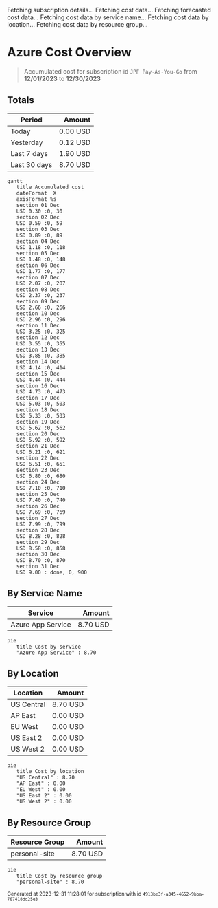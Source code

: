 Fetching subscription details...
Fetching cost data...
Fetching forecasted cost data...
Fetching cost data by service name...
Fetching cost data by location...
Fetching cost data by resource group...
# Azure Cost Overview

> Accumulated cost for subscription id `JPF Pay-As-You-Go` from **12/01/2023** to **12/30/2023**

## Totals

|Period|Amount|
|---|---:|
|Today|0.00 USD|
|Yesterday|0.12 USD|
|Last 7 days|1.90 USD|
|Last 30 days|8.70 USD|

```mermaid
gantt
   title Accumulated cost
   dateFormat  X
   axisFormat %s
   section 01 Dec
   USD 0.30 :0, 30
   section 02 Dec
   USD 0.59 :0, 59
   section 03 Dec
   USD 0.89 :0, 89
   section 04 Dec
   USD 1.18 :0, 118
   section 05 Dec
   USD 1.48 :0, 148
   section 06 Dec
   USD 1.77 :0, 177
   section 07 Dec
   USD 2.07 :0, 207
   section 08 Dec
   USD 2.37 :0, 237
   section 09 Dec
   USD 2.66 :0, 266
   section 10 Dec
   USD 2.96 :0, 296
   section 11 Dec
   USD 3.25 :0, 325
   section 12 Dec
   USD 3.55 :0, 355
   section 13 Dec
   USD 3.85 :0, 385
   section 14 Dec
   USD 4.14 :0, 414
   section 15 Dec
   USD 4.44 :0, 444
   section 16 Dec
   USD 4.73 :0, 473
   section 17 Dec
   USD 5.03 :0, 503
   section 18 Dec
   USD 5.33 :0, 533
   section 19 Dec
   USD 5.62 :0, 562
   section 20 Dec
   USD 5.92 :0, 592
   section 21 Dec
   USD 6.21 :0, 621
   section 22 Dec
   USD 6.51 :0, 651
   section 23 Dec
   USD 6.80 :0, 680
   section 24 Dec
   USD 7.10 :0, 710
   section 25 Dec
   USD 7.40 :0, 740
   section 26 Dec
   USD 7.69 :0, 769
   section 27 Dec
   USD 7.99 :0, 799
   section 28 Dec
   USD 8.28 :0, 828
   section 29 Dec
   USD 8.58 :0, 858
   section 30 Dec
   USD 8.70 :0, 870
   section 31 Dec
   USD 9.00 : done, 0, 900
```

## By Service Name

|Service|Amount|
|---|---:|
|Azure App Service|8.70 USD|

```mermaid
pie
   title Cost by service
   "Azure App Service" : 8.70
```

## By Location

|Location|Amount|
|---|---:|
|US Central|8.70 USD|
|AP East|0.00 USD|
|EU West|0.00 USD|
|US East 2|0.00 USD|
|US West 2|0.00 USD|

```mermaid
pie
   title Cost by location
   "US Central" : 8.70
   "AP East" : 0.00
   "EU West" : 0.00
   "US East 2" : 0.00
   "US West 2" : 0.00
```

## By Resource Group

|Resource Group|Amount|
|---|---:|
|personal-site|8.70 USD|

```mermaid
pie
   title Cost by resource group
   "personal-site" : 8.70
```

<sup>Generated at 2023-12-31 11:28:01 for subscription with id `4913be3f-a345-4652-9bba-767418dd25e3`</sup>
